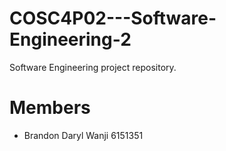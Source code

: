 # COSC4P02---Software-Engineering-2
Software Engineering project repository.

# Members 

 - Brandon Daryl Wanji  6151351 
